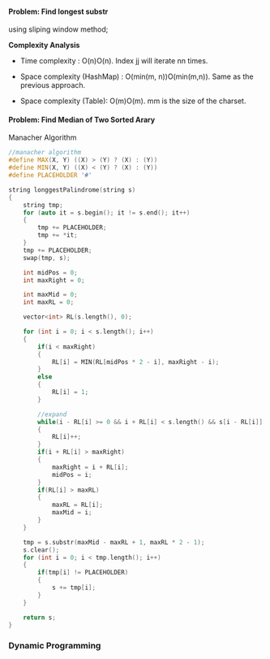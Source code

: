 #### Problem: Find longest substr

using sliping window method;

**Complexity Analysis**

- Time complexity : O(n)O(n). Index jj will iterate nn times.

- Space complexity (HashMap) : O(min(m, n))O(min(m,n)). Same as the previous approach.

- Space complexity (Table): O(m)O(m). mm is the size of the charset.

#### Problem: Find Median of Two Sorted Arary

Manacher Algorithm

```c++
//manacher algorithm
#define MAX(X, Y) ((X) > (Y) ? (X) : (Y))
#define MIN(X, Y) ((X) < (Y) ? (X) : (Y))
#define PLACEHOLDER '#'

string longgestPalindrome(string s)
{
    string tmp;
    for (auto it = s.begin(); it != s.end(); it++)
    {
        tmp += PLACEHOLDER;
        tmp += *it;
    }
    tmp += PLACEHOLDER;
    swap(tmp, s);

    int midPos = 0;
    int maxRight = 0;

    int maxMid = 0;
    int maxRL = 0;

    vector<int> RL(s.length(), 0);

    for (int i = 0; i < s.length(); i++)
    {
        if(i < maxRight)
        {
            RL[i] = MIN(RL[midPos * 2 - i], maxRight - i);
        }
        else
        {
            RL[i] = 1;
        }

        //expand
        while(i - RL[i] >= 0 && i + RL[i] < s.length() && s[i - RL[i]] == s[i + RL[i]])
        {
            RL[i]++;
        }
        if(i + RL[i] > maxRight)
        {
            maxRight = i + RL[i];
            midPos = i;
        }
        if(RL[i] > maxRL)
        {
            maxRL = RL[i];
            maxMid = i;
        }
    }

    tmp = s.substr(maxMid - maxRL + 1, maxRL * 2 - 1);
    s.clear();
    for (int i = 0; i < tmp.length(); i++)
    {
        if(tmp[i] != PLACEHOLDER)
        {
            s += tmp[i];
        }
    }

    return s;
}
```

### Dynamic Programming

